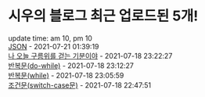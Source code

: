 # 시우의 블로그 최근 업로드된 5개!<br>

update time: am 10, pm 10<br>[JSON](https://velog.io/@dev_shu/JSON) - 2021-07-21 01:39:19<br>
[나 오늘 구름위를 걷는 기분이야](https://velog.io/@dev_shu/%EB%82%98-%EC%98%A4%EB%8A%98-%EA%B5%AC%EB%A6%84%EC%9C%84%EB%A5%BC-%EA%B1%B7%EB%8A%94-%EA%B8%B0%EB%B6%84%EC%9D%B4%EC%95%BC) - 2021-07-18 23:22:27<br>
[반복문(do-while)](https://velog.io/@dev_shu/%EB%B0%98%EB%B3%B5%EB%AC%B8do-while) - 2021-07-18 23:12:27<br>
[반복문(while)](https://velog.io/@dev_shu/%EB%B0%98%EB%B3%B5%EB%AC%B8while) - 2021-07-18 23:05:59<br>
[조건문(switch-case문)](https://velog.io/@dev_shu/%EC%A1%B0%EA%B1%B4%EB%AC%B8switch-case%EB%AC%B8) - 2021-07-18 22:47:51<br>
